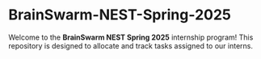 # BrainSwarm-NEST-Spring-2025
Welcome to the **BrainSwarm NEST Spring 2025** internship program! This repository is designed to allocate and track tasks assigned to our interns.
